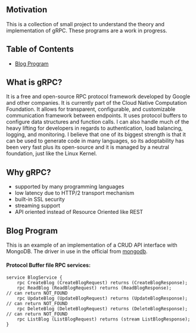 ## Motivation
This is a collection of small project to understand the theory and implementation of gRPC. These programs are a work in progress.

## Table of Contents
- [Blog Program](#blog-program)

## What is gRPC?
It is a free and open-source RPC protocol framework developed by Google and other companies. 
It is currently part of the Cloud Native Computation Foundation. It allows for transparent, configurable, 
and customizable communication framework between endpoints. It uses protocol buffers to configure data structures 
and function calls. I can also handle much of the heavy lifting for developers in regards to authentication, 
load balancing, logging, and monitoring. I believe that one of its biggest strength is that it can be used to 
generate code in many languages, so its adoptability has been very fast plus its open-source and it is managed by a 
neutral foundation, just like the Linux Kernel.

## Why gRPC?
- supported by many programming languages
- low latency due to HTTP/2 transport mechanism
- built-in SSL security
- streaming support
- API oriented instead of Resource Oriented like REST

## Blog Program
This is an example of an implementation of a CRUD API interface with MongoDB. 
The driver in use in the official from [mongodb](https://github.com/mongodb/mongo-go-driver/).

#### Protocol Buffer file RPC services:
```
service BlogService {
    rpc CreateBlog (CreateBlogRequest) returns (CreateBlogResponse);
    rpc ReadBlog (ReadBlogRequest) returns (ReadBlogResponse);          // can return NOT_FOUND
    rpc UpdateBlog (UpdateBlogRequest) returns (UpdateBlogResponse);    // can return NOT_FOUND
    rpc DeleteBlog (DeleteBlogRequest) returns (DeleteBlogResponse);    // can return NOT_FOUND
    rpc ListBlog (ListBlogRequest) returns (stream ListBlogResponse);
}
```
